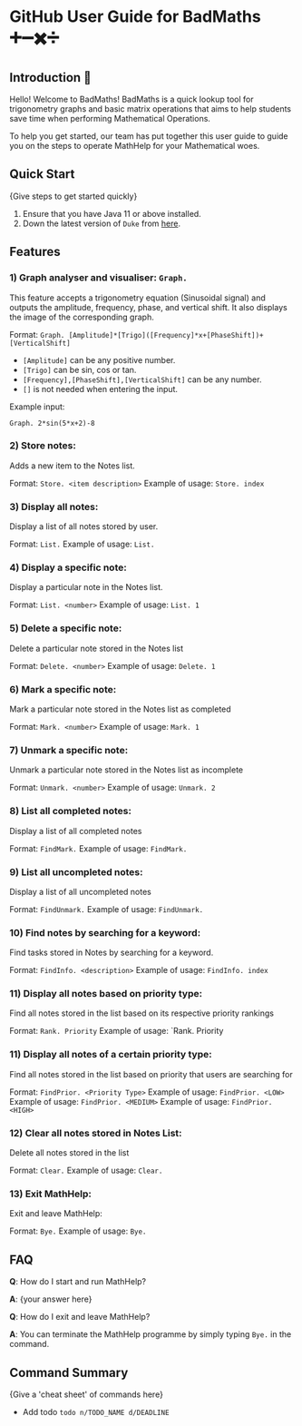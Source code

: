 # GitHub User Guide for BadMaths ➕➖✖️➗

## Introduction 🧮

Hello! Welcome to BadMaths! BadMaths is a quick lookup tool for 
trigonometry graphs and basic matrix operations that aims to help students save
time when performing Mathematical Operations. 

To help you get started, our team has put together this user guide to guide you on
the steps to operate MathHelp for your Mathematical woes.

## Quick Start

{Give steps to get started quickly}

1. Ensure that you have Java 11 or above installed.
1. Down the latest version of `Duke` from [here](http://link.to/duke).

## Features 

### 1) Graph analyser and visualiser: `Graph. `
This feature accepts a trigonometry equation (Sinusoidal signal) and outputs the amplitude, frequency, phase, and vertical shift.
It also displays the image of the corresponding graph.

Format: `Graph. [Amplitude]*[Trigo]([Frequency]*x+[PhaseShift])+[VerticalShift]`

* `[Amplitude]` can be any positive number.
* `[Trigo]` can be sin, cos or tan.
* `[Frequency],[PhaseShift],[VerticalShift]` can be any number.
* `[]` is not needed when entering the input.

Example input:
```
Graph. 2*sin(5*x+2)-8
```

### 2) Store notes:

Adds a new item to the Notes list.

Format: `Store. <item description>`
Example of usage: `Store. index`

### 3) Display all notes: 
Display a list of all notes stored by user.

Format: `List.`
Example of usage: `List.`

### 4) Display a specific note: 
Display a particular note in the Notes list.

Format: `List. <number>`
Example of usage: `List. 1`

### 5) Delete a specific note:
Delete a particular note stored in the Notes list

Format: `Delete. <number>`
Example of usage: `Delete. 1`

### 6) Mark a specific note:
Mark a particular note stored in the Notes list as completed

Format: `Mark. <number>`
Example of usage: `Mark. 1`

### 7) Unmark a specific note:
Unmark a particular note stored in the Notes list as incomplete

Format: `Unmark. <number>`
Example of usage: `Unmark. 2`

### 8) List all completed notes:
Display a list of all completed notes

Format: `FindMark.`
Example of usage: `FindMark.`

### 9) List all uncompleted notes:
Display a list of all uncompleted notes

Format: `FindUnmark.`
Example of usage: `FindUnmark.`

### 10) Find notes by searching for a keyword:
Find tasks stored in Notes by searching for a keyword.

Format: `FindInfo. <description>`
Example of usage: `FindInfo. index`

### 11) Display all notes based on priority type:
Find all notes stored in the list based on its respective priority rankings

Format: `Rank. Priority`
Example of usage: `Rank. Priority

### 11) Display all notes of a certain priority type:
Find all notes stored in the list based on priority that users are searching for

Format: `FindPrior. <Priority Type>`
Example of usage: `FindPrior. <LOW>`
Example of usage: `FindPrior. <MEDIUM>`
Example of usage: `FindPrior. <HIGH>`

### 12) Clear all notes stored in Notes List:
Delete all notes stored in the list

Format: `Clear.`
Example of usage: `Clear.`

### 13) Exit MathHelp:
Exit and leave MathHelp:

Format: `Bye.`
Example of usage: `Bye.`

## FAQ

**Q**: How do I start and run MathHelp? 

**A**: {your answer here}

**Q**: How do I exit and leave MathHelp?

**A**: You can terminate the MathHelp programme by simply typing 
`Bye.` in the command.

## Command Summary

{Give a 'cheat sheet' of commands here}

* Add todo `todo n/TODO_NAME d/DEADLINE`
